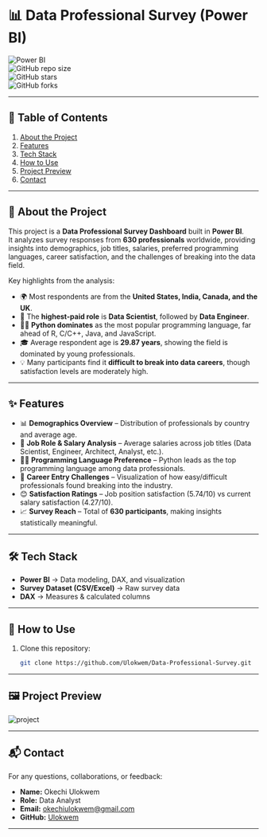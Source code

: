# 📊 Data Professional Survey (Power BI)  

![Power BI](https://img.shields.io/badge/Power%20BI-Data%20Visualization-F2C811?logo=powerbi&logoColor=white)  
![GitHub repo size](https://img.shields.io/github/repo-size/Ulokwem/Data-Professional-Survey?color=blue&label=Repo%20Size)  
![GitHub stars](https://img.shields.io/github/stars/Ulokwem/Data-Professional-Survey?style=social)  
![GitHub forks](https://img.shields.io/github/forks/Ulokwem/Data-Professional-Survey?style=social)  

---

## 📖 Table of Contents  
1. [About the Project](#-about-the-project)  
2. [Features](#-features)  
3. [Tech Stack](#️-tech-stack)  
4. [How to Use](#-how-to-use)  
5. [Project Preview](#-project-preview)  
6. [Contact](#-contact)  

---

## 📌 About the Project  
This project is a **Data Professional Survey Dashboard** built in **Power BI**.  
It analyzes survey responses from **630 professionals** worldwide, providing insights into demographics, job titles, salaries, preferred programming languages, career satisfaction, and the challenges of breaking into the data field.  

Key highlights from the analysis:  
- 🌍 Most respondents are from the **United States, India, Canada, and the UK**.  
- 💼 The **highest-paid role** is **Data Scientist**, followed by **Data Engineer**.  
- 👩‍💻 **Python dominates** as the most popular programming language, far ahead of R, C/C++, Java, and JavaScript.  
- 🎓 Average respondent age is **29.87 years**, showing the field is dominated by young professionals.  
- 💡 Many participants find it **difficult to break into data careers**, though satisfaction levels are moderately high.  

---

## ✨ Features  
- 📊 **Demographics Overview** – Distribution of professionals by country and average age.  
- 💼 **Job Role & Salary Analysis** – Average salaries across job titles (Data Scientist, Engineer, Architect, Analyst, etc.).  
- 👩‍💻 **Programming Language Preference** – Python leads as the top programming language among data professionals.  
- 🚀 **Career Entry Challenges** – Visualization of how easy/difficult professionals found breaking into the industry.  
- 😊 **Satisfaction Ratings** – Job position satisfaction (5.74/10) vs current salary satisfaction (4.27/10).  
- 📈 **Survey Reach** – Total of **630 participants**, making insights statistically meaningful.  

---

## 🛠️ Tech Stack  
- **Power BI** → Data modeling, DAX, and visualization  
- **Survey Dataset (CSV/Excel)** → Raw survey data  
- **DAX** → Measures & calculated columns  

---
## 🚀 How to Use  
1. Clone this repository:  
   ```bash
   git clone https://github.com/Ulokwem/Data-Professional-Survey.git

---

 ## 🖼️ Project Preview  
 
 ![project](https://github.com/user-attachments/assets/1f0805d8-0533-4c5f-b056-9ec860251d56)

---

## 📬 Contact  
For any questions, collaborations, or feedback:  

- **Name:** Okechi Ulokwem  
- **Role:** Data Analyst  
- **Email:** okechiulokwem@gmail.com  
- **GitHub:** [Ulokwem](https://github.com/Ulokwem)  

---
